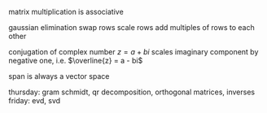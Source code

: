 
matrix multiplication is associative

gaussian elimination
	swap rows
	scale rows
	add multiples of rows to each other

conjugation of complex number $z = a + bi$ scales imaginary component by negative one, i.e. $\overline{z} = a - bi$


span is always a vector space

thursday: gram schmidt, qr decomposition, orthogonal matrices, inverses
friday: evd, svd


